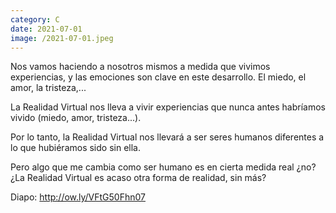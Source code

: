```yaml
--- 
category: C
date: 2021-07-01
image: /2021-07-01.jpeg 
--- 
```



Nos vamos haciendo a nosotros mismos a medida que vivimos experiencias, y las emociones son clave en este desarrollo. El miedo, el amor, la tristeza,...

La Realidad Virtual nos lleva a vivir experiencias que nunca antes habríamos vivido (miedo, amor, tristeza...).

Por lo tanto, la Realidad Virtual nos llevará a ser seres humanos diferentes a lo que hubiéramos sido sin ella.

Pero algo que me cambia como ser humano es en cierta medida real ¿no? ¿La Realidad Virtual es acaso otra forma de realidad, sin más?

Diapo: http://ow.ly/VFtG50Fhn07